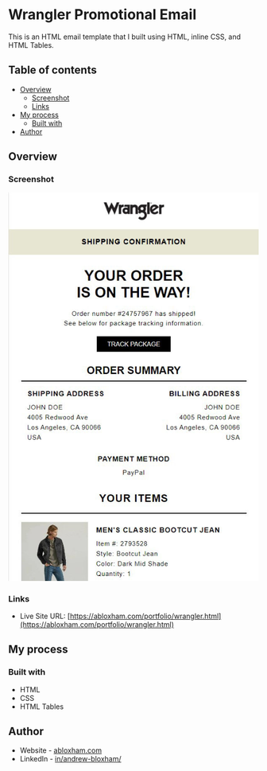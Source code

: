 # Wrangler Promotional Email

This is an HTML email template that I built using HTML, inline CSS, and HTML Tables.

## Table of contents

- [Overview](#overview)
  - [Screenshot](#screenshot)
  - [Links](#links)
- [My process](#my-process)
  - [Built with](#built-with)
- [Author](#author)
## Overview

### Screenshot

![](./Images/Wrangler-screenshot.jpg)

### Links

- Live Site URL: [https://abloxham.com/portfolio/wrangler.html](https://abloxham.com/portfolio/wrangler.html)

## My process

### Built with

- HTML
- CSS
- HTML Tables

## Author

- Website - [abloxham.com](https://abloxham.com/)
- LinkedIn - [in/andrew-bloxham/](https://www.linkedin.com/in/andrew-bloxham/)
